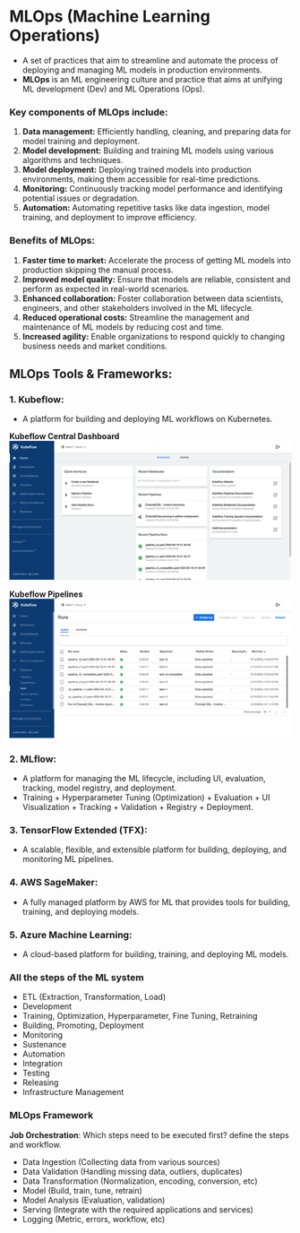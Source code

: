 # **MLOps (Machine Learning Operations)**

- A set of practices that aim to streamline and automate the process of deploying and managing ML models in production environments.
- **MLOps** is an ML engineering culture and practice that aims at unifying ML development (Dev) and ML Operations (Ops).

### **Key components of MLOps include:**

1. **Data management:** Efficiently handling, cleaning, and preparing data for model training and deployment.
2. **Model development:** Building and training ML models using various algorithms and techniques.
3. **Model deployment:** Deploying trained models into production environments, making them accessible for real-time predictions.
4. **Monitoring:** Continuously tracking model performance and identifying potential issues or degradation.
5. **Automation:** Automating repetitive tasks like data ingestion, model training, and deployment to improve efficiency.

### **Benefits of MLOps:**
1. **Faster time to market:** Accelerate the process of getting ML models into production skipping the manual process.
2. **Improved model quality:** Ensure that models are reliable, consistent and perform as expected in real-world scenarios.
3. **Enhanced collaboration:** Foster collaboration between data scientists, engineers, and other stakeholders involved in the ML lifecycle.
4. **Reduced operational costs:** Streamline the management and maintenance of ML models by reducing cost and time.
5. **Increased agility:** Enable organizations to respond quickly to changing business needs and market conditions.

## **MLOps Tools & Frameworks:**

### 1. **Kubeflow:** 
- A platform for building and deploying ML workflows on Kubernetes.

**Kubeflow Central Dashboard**
![Kubeflow Central Dashboard](https://github.com/iamkirankumaryadav/MLOps/blob/19b1fc0e35e6848bf1d946b1d9ccde289154da65/Image/Kubeflow%20Dashboard.png)

**Kubeflow Pipelines**
![Kubeflow Pipelines](https://github.com/iamkirankumaryadav/MLOps/blob/19b1fc0e35e6848bf1d946b1d9ccde289154da65/Image/Kubeflow%20Pipeline%20Runs.png)

### 2. **MLflow:** 
- A platform for managing the ML lifecycle, including UI, evaluation, tracking, model registry, and deployment.
- Training + Hyperparameter Tuning (Optimization) + Evaluation + UI Visualization + Tracking + Validation + Registry + Deployment.

### 3. **TensorFlow Extended (TFX):** 
- A scalable, flexible, and extensible platform for building, deploying, and monitoring ML pipelines.

### 4. **AWS SageMaker:** 
- A fully managed platform by AWS for ML that provides tools for building, training, and deploying models.

### 5. **Azure Machine Learning:** 
- A cloud-based platform for building, training, and deploying ML models.

### **All the steps of the ML system**
- ETL (Extraction, Transformation, Load)
- Development
- Training, Optimization, Hyperparameter, Fine Tuning, Retraining
- Building, Promoting, Deployment
- Monitoring
- Sustenance
- Automation
- Integration
- Testing
- Releasing
- Infrastructure Management

### **MLOps Framework**

**Job Orchestration**: Which steps need to be executed first? define the steps and workflow.

- Data Ingestion (Collecting data from various sources)
- Data Validation (Handling missing data, outliers, duplicates)
- Data Transformation (Normalization, encoding, conversion, etc)
- Model (Build, train, tune, retrain)
- Model Analysis (Evaluation, validation)
- Serving (Integrate with the required applications and services)
- Logging (Metric, errors, workflow, etc)
